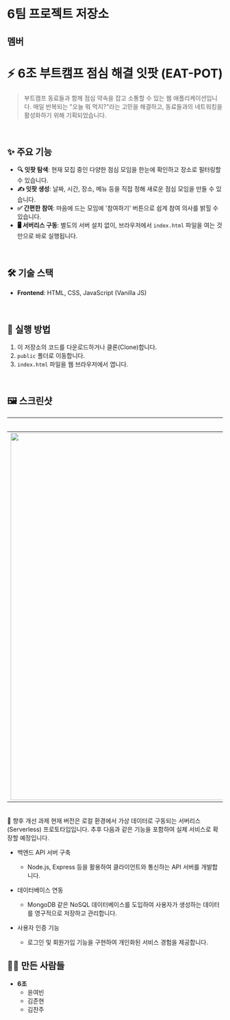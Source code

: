 # 6팀 프로젝트 저장소

## 멤버

# ⚡️ 6조 부트캠프 점심 해결 잇팟 (EAT-POT)

> 부트캠프 동료들과 함께 점심 약속을 잡고 소통할 수 있는 웹 애플리케이션입니다. 매일 반복되는 "오늘 뭐 먹지?"라는 고민을 해결하고, 동료들과의 네트워킹을 활성화하기 위해 기획되었습니다.

<br>

## ✨ 주요 기능

-   **🔍 잇팟 탐색**: 현재 모집 중인 다양한 점심 모임을 한눈에 확인하고 장소로 필터링할 수 있습니다.
-   **✍️ 잇팟 생성**: 날짜, 시간, 장소, 메뉴 등을 직접 정해 새로운 점심 모임을 만들 수 있습니다.
-   **✅ 간편한 참여**: 마음에 드는 모임에 '참여하기' 버튼으로 쉽게 참여 의사를 밝힐 수 있습니다.
-   **🖥️ 서버리스 구동**: 별도의 서버 설치 없이, 브라우저에서 `index.html` 파일을 여는 것만으로 바로 실행됩니다.

<br>

## 🛠️ 기술 스택

-   **Frontend**: HTML, CSS, JavaScript (Vanilla JS)

<br>

## 🚀 실행 방법

1.  이 저장소의 코드를 다운로드하거나 클론(Clone)합니다.
2.  `public` 폴더로 이동합니다.
3.  `index.html` 파일을 웹 브라우저에서 엽니다.

<br>

## 🖼️ 스크린샷

| 메인 화면 | 상세 정보 화면 |
| :----------------------------------------------------------: | :----------------------------------------------------------: |
| <img width="1323" height="858" alt="Image" src="https://github.com/user-attachments/assets/ccfdf51f-d7a5-4da9-96e0-e1469cb5afad" /> | <img width="1324" height="853" alt="Image" src="https://github.com/user-attachments/assets/b9dfdeab-5d60-460b-a208-51bd6629b083" /> |

<br>
🚀 향후 개선 과제
현재 버전은 로컬 환경에서 가상 데이터로 구동되는 서버리스(Serverless) 프로토타입입니다. 추후 다음과 같은 기능을 포함하여 실제 서비스로 확장할 예정입니다.

- 백엔드 API 서버 구축

    - Node.js, Express 등을 활용하여 클라이언트와 통신하는 API 서버를 개발합니다.

- 데이터베이스 연동

    - MongoDB 같은 NoSQL 데이터베이스를 도입하여 사용자가 생성하는 데이터를 영구적으로 저장하고 관리합니다.

- 사용자 인증 기능

    - 로그인 및 회원가입 기능을 구현하여 개인화된 서비스 경험을 제공합니다.


## 🧑‍💻 만든 사람들

-   **6조**
    -   윤여빈
    -   김준현
    -   김찬주
